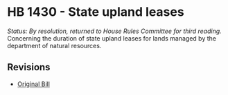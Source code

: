 # HB 1430 - State upland leases
*Status: By resolution, returned to House Rules Committee for third reading.*
Concerning the duration of state upland leases for lands managed by the department of natural resources.

## Revisions
* [Original Bill](1/)
